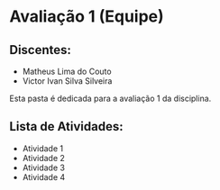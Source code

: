 # Avaliação 1 (Equipe)

## Discentes:
  - Matheus Lima do Couto
  - Victor Ivan Silva Silveira

Esta pasta é dedicada para a avaliação 1 da disciplina.

## Lista de Atividades:

- Atividade 1
- Atividade 2
- Atividade 3
- Atividade 4
